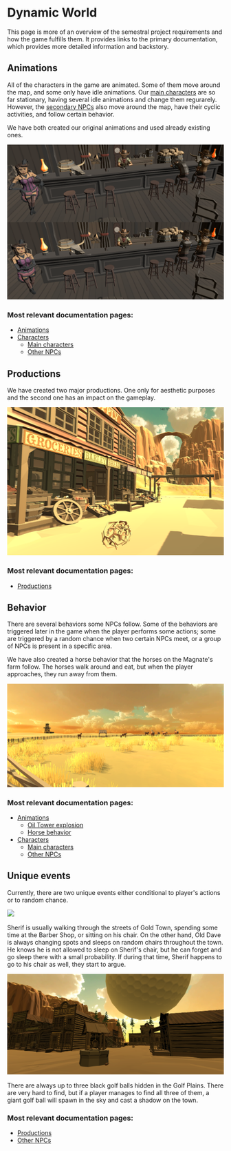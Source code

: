 # Dynamic World

This page is more of an overview of the semestral project requirements and how the game fulfills them. It provides links to the primary documentation, which provides more detailed information and backstory.

## Animations

All of the characters in the game are animated. Some of them move around the map, and some only have idle animations. Our [main characters](../main_characters.md) are so far stationary, having several idle animations and change them regurarely. However, the [secondary NPCs](../other_npcs.md) also move around the map, have their cyclic activities, and follow certain behavior.

We have both created our original animations and used already existing ones.

![](../img/animations/bar.png)

### Most relevant documentation pages:
- [Animations](../animations.md)
- [Characters](../characters.md)
    - [Main characters](../main_characters.md)
    - [Other NPCs](../other_npcs.md)

## Productions

We have created two major productions. One only for aesthetic purposes and the second one has an impact on the gameplay.

![](../img/productions/tumbleweed.png)

### Most relevant documentation pages:
- [Productions](../productions.md)

## Behavior

There are several behaviors some NPCs follow. Some of the behaviors are triggered later in the game when the player performs some actions; some are triggered by a random chance when two certain NPCs meet, or a group of NPCs is present in a specific area.

We have also created a horse behavior that the horses on the Magnate's farm follow. The horses walk around and eat, but when the player approaches, they run away from them.

![](../img/animations/horses/horses_1.png)


### Most relevant documentation pages:
- [Animations](../animations.md)
    - [Oil Tower explosion](../oil_tower.md)
    - [Horse behavior](../horses.md)
- [Characters](../characters.md)
    - [Main characters](../main_characters.md)
    - [Other NPCs](../other_npcs.md)

## Unique events

Currently, there are two unique events either conditional to player's actions or to random chance.

![](../img/animations/UniqueTriggerAnimation.gif)

Sherif is usually walking through the streets of Gold Town, spending some time at the Barber Shop, or sitting on his chair. On the other hand, Old Dave is always changing spots and sleeps on random chairs throughout the town. He knows he is not allowed to sleep on Sherif's chair, but he can forget and go sleep there with a small probability. If during that time, Sherif happens to go to his chair as well, they start to argue.

![](../img/productions/giant_ball.png)

There are always up to three black golf balls hidden in the Golf Plains. There are very hard to find, but if a player manages to find all three of them, a giant golf ball will spawn in the sky and cast a shadow on the town.

### Most relevant documentation pages:
- [Productions](../productions.md)
- [Other NPCs](../other_npcs.md)
